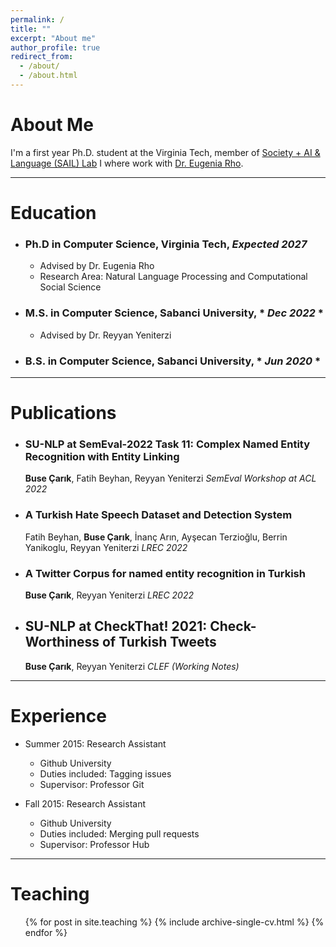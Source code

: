 ```yaml
---
permalink: /
title: ""
excerpt: "About me"
author_profile: true
redirect_from: 
  - /about/
  - /about.html
---
```


About Me
=====
I'm a first year Ph.D. student at the Virginia Tech, member of [Society + AI & Language (SAIL) Lab](https://sail.cs.vt.edu/) I where work with [Dr. Eugenia Rho](https://eugeniarho.com/). 


---

Education
======
* ### **Ph.D in Computer Science, Virginia Tech**,  *Expected 2027* 
  - Advised by Dr. Eugenia Rho
  - Research Area: Natural Language Processing and Computational Social Science
* ### **M.S. in Computer Science, Sabanci University**, * *Dec 2022* *
  - Advised by Dr. Reyyan Yeniterzi
* ### **B.S. in Computer Science, Sabanci University**, * *Jun 2020* *



---



Publications
======
* ### SU-NLP at SemEval-2022 Task 11: Complex Named Entity Recognition with Entity Linking
  **Buse Çarık**, Fatih Beyhan, Reyyan Yeniterzi
  *SemEval Workshop at ACL 2022*

* ### A Turkish Hate Speech Dataset and Detection System
  Fatih Beyhan, **Buse Çarık**, İnanç Arın, Ayşecan Terzioğlu, Berrin Yanikoglu, Reyyan Yeniterzi
  *LREC 2022*

* ### A Twitter Corpus for named entity recognition in Turkish
  **Buse Çarık**, Reyyan Yeniterzi
  *LREC 2022*

* ## SU-NLP at CheckThat! 2021: Check-Worthiness of Turkish Tweets
  **Buse Çarık**, Reyyan Yeniterzi
  *CLEF (Working Notes)*

---

Experience
======
* Summer 2015: Research Assistant
  * Github University
  * Duties included: Tagging issues
  * Supervisor: Professor Git

* Fall 2015: Research Assistant
  * Github University
  * Duties included: Merging pull requests
  * Supervisor: Professor Hub

---

Teaching
======
  <ul>{% for post in site.teaching %}
    {% include archive-single-cv.html %}
  {% endfor %}</ul>